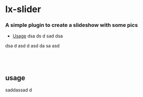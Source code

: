 # lx-slider
### A simple plugin to create a slideshow with some pics

+ [Usage](#usage)
dsa
ds
d
sad
dsa

dsa
d
asd
d
asd
da
sa
asd
<br/><br/><br/><br/>

## usage
saddassad
d
<br/>
<br/>
<br/><br/>
